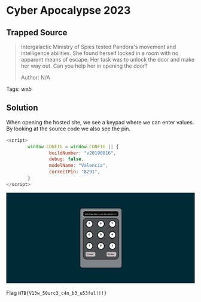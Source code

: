 # Cyber Apocalypse 2023

## Trapped Source

> Intergalactic Ministry of Spies tested Pandora's movement and intelligence abilities. She found herself locked in a room with no apparent means of escape. Her task was to unlock the door and make her way out. Can you help her in opening the door?
>
>  Author: N/A
>

Tags: _web_

## Solution
When opening the hosted site, we see a keypad where we can enter values. By looking at the source code we also see the pin.

```js
<script>
        window.CONFIG = window.CONFIG || {
                buildNumber: "v20190816",
                debug: false,
                modelName: "Valencia",
                correctPin: "8291",
        }
</script>
```

![pin](image001.png)

Flag `HTB{V13w_50urc3_c4n_b3_u53ful!!!}`